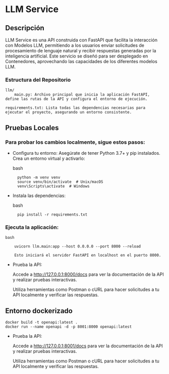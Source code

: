 
# LLM Service
## Descripción

LLM Service es una API construida con FastAPI que facilita la interacción con Modelos LLM, permitiendo a los usuarios enviar solicitudes de procesamiento de lenguaje natural y recibir respuestas generadas por la inteligencia artificial. Este servicio se diseñó para ser desplegado en Contenedores, aprovechando las capacidades de los diferentes modelos LLM.
### Estructura del Repositorio

    llm/     
        main.py: Archivo principal que inicia la aplicación FastAPI, define las rutas de la API y configura el entorno de ejecución.

    requirements.txt: Lista todas las dependencias necesarias para ejecutar el proyecto, asegurando un entorno consistente.



## Pruebas Locales

### Para probar los cambios localmente, sigue estos pasos:

- Configura tu entorno: Asegúrate de tener Python 3.7+ y pip instalados. Crea un entorno virtual y activarlo:

    bash

        python -m venv venv
        source venv/bin/activate  # Unix/macOS
        venv\Scripts\activate  # Windows

- Instala las dependencias:

    bash

        pip install -r requirements.txt



### Ejecuta la aplicación:

    bash

        uvicorn llm.main:app --host 0.0.0.0 --port 8000 --reload

        Esto iniciará el servidor FastAPI en localhost en el puerto 8000.

- Prueba la API:

    Accede a http://127.0.0.1:8000/docs para ver la documentación de la API y realizar pruebas interactivas.

    Utiliza herramientas como Postman o cURL para hacer solicitudes a tu API localmente y verificar las respuestas.



## Entorno dockerizado

    docker build -t openapi:latest .
    docker run --name openapi -d -p 8001:8000 openapi:latest

- Prueba la API:

    Accede a http://127.0.0.1:8001/docs para ver la documentación de la API y realizar pruebas interactivas.
    
    Utiliza herramientas como Postman o cURL para hacer solicitudes a tu API localmente y verificar las respuestas.
